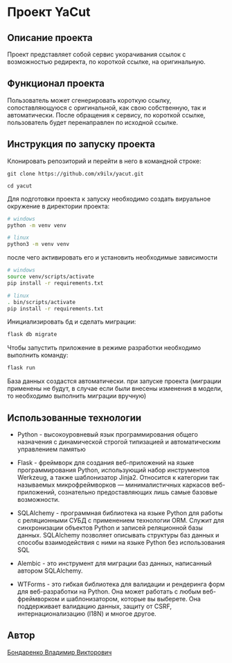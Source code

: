 # Проект YaCut

## Описание проекта

Проект представляет собой сервис укорачивания ссылок с возможностью редиректа, по короткой ссылке, на оригинальную.

## Функционал проекта

Пользователь может сгенерировать короткую ссылку, сопоставляющуюся с оригинальной, как свою собственную, так и автоматически. После обращения к сервису, по короткой ссылке, пользователь будет перенаправлен по исходной ссылке.

## Инструкция по запуску проекта

Клонировать репозиторий и перейти в него в командной строке:

```
git clone https://github.com/x9ilx/yacut.git
```

```
cd yacut
```
Для подготовки проекта к запуску необходимо создать вируальное окружение в директории проекта:

```bash
# windows
python -m venv venv

# linux
python3 -m venv venv
```

после чего активировать его и установить необходимые зависимости

```bash
# windows
source venv/scripts/activate
pip install -r requirements.txt

# linux
. bin/scripts/activate
pip install -r requirements.txt
```

Инициализировать бд и сделать миграции:

```bash
flask db migrate
```

Чтобы запустить приложение в режиме разработки необходимо выполнить команду:

```bash
flask run
```

База данных создастся автоматически. при запуске проекта (миграции применены не будут, в случае если были внесены изменения в модели, то необходимо выполнить миграции вручную)

## Иcпользованные технологии
- Python -  высокоуровневый язык программирования общего назначения с динамической строгой типизацией и автоматическим управлением памятью

- Flask - фреймворк для создания веб-приложений на языке программирования Python, использующий набор инструментов Werkzeug, а также шаблонизатор Jinja2. Относится к категории так называемых микрофреймворков — минималистичных каркасов веб-приложений, сознательно предоставляющих лишь самые базовые возможности.

- SQLAlchemy - программная библиотека на языке Python для работы с реляционными СУБД с применением технологии ORM. Служит для синхронизации объектов Python и записей реляционной базы данных. SQLAlchemy позволяет описывать структуры баз данных и способы взаимодействия с ними на языке Python без использования SQL

- Alembic - это инструмент для миграции баз данных, написанный автором SQLAlchemy.

- WTForms - это гибкая библиотека для валидации и рендеринга форм для веб-разработки на Python. Она может работать с любым веб-фреймворком и шаблонизатором, которые вы выберете. Она поддерживает валидацию данных, защиту от CSRF, интернационализацию (I18N) и многое другое.


## Автор
[Бондаренко Владимир Викторович](https://github.com/x9ilx)